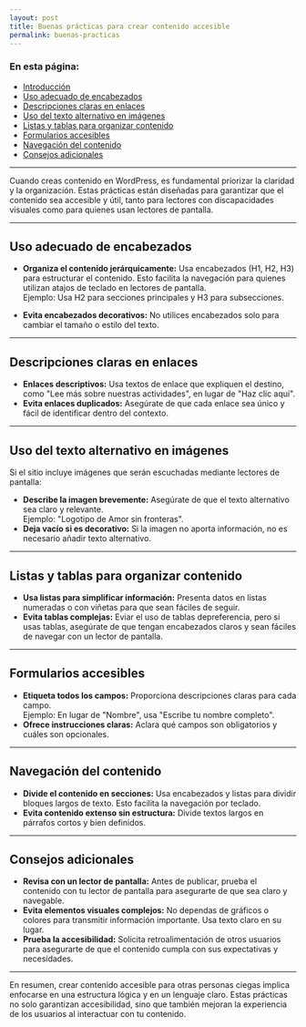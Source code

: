 ```yaml
---
layout: post
title: Buenas prácticas para crear contenido accesible
permalink: buenas-practicas
---
```


### En esta página:

- [Introducción](#introducción)
- [Uso adecuado de encabezados](#uso-adecuado-de-encabezados)
- [Descripciones claras en enlaces](#descripciones-claras-en-enlaces)
- [Uso del texto alternativo en imágenes](#uso-del-texto-alternativo-en-imágenes)
- [Listas y tablas para organizar contenido](#listas-y-tablas-para-organizar-contenido)
- [Formularios accesibles](#formularios-accesibles)
- [Navegación del contenido](#navegación-del-contenido)
- [Consejos adicionales](#consejos-adicionales)

---

Cuando creas contenido en WordPress, es fundamental priorizar la claridad y la organización. Estas prácticas están diseñadas para garantizar que el contenido sea accesible y útil, tanto para lectores con discapacidades visuales como para quienes usan lectores de pantalla.

---

## Uso adecuado de encabezados

- **Organiza el contenido jerárquicamente:** Usa encabezados (H1, H2, H3) para estructurar el contenido. Esto facilita la navegación para quienes utilizan atajos de teclado en lectores de pantalla.  
  Ejemplo: Usa H2 para secciones principales y H3 para subsecciones.

- **Evita encabezados decorativos:** No utilices encabezados solo para cambiar el tamaño o estilo del texto.

---

## Descripciones claras en enlaces

- **Enlaces descriptivos:** Usa textos de enlace que expliquen el destino, como "Lee más sobre nuestras actividades", en lugar de "Haz clic aquí".  
- **Evita enlaces duplicados:** Asegúrate de que cada enlace sea único y fácil de identificar dentro del contexto.

---

## Uso del texto alternativo en imágenes

Si el sitio incluye imágenes que serán escuchadas mediante lectores de pantalla:

- **Describe la imagen brevemente:** Asegúrate de que el texto alternativo sea claro y relevante.  
  Ejemplo: "Logotipo de Amor sin fronteras".  
- **Deja vacío si es decorativo:** Si la imagen no aporta información, no es necesario añadir texto alternativo.

---

## Listas y tablas para organizar contenido

- **Usa listas para simplificar información:** Presenta datos en listas numeradas o con viñetas para que sean fáciles de seguir.  
- **Evita tablas complejas:** Eviar el uso de tablas depreferencia, pero si usas tablas, asegúrate de que tengan encabezados claros y sean fáciles de navegar con un lector de pantalla.

---

## Formularios accesibles

- **Etiqueta todos los campos:** Proporciona descripciones claras para cada campo.  
  Ejemplo: En lugar de "Nombre", usa "Escribe tu nombre completo".  
- **Ofrece instrucciones claras:** Aclara qué campos son obligatorios y cuáles son opcionales.

---

## Navegación del contenido

- **Divide el contenido en secciones:** Usa encabezados y listas para dividir bloques largos de texto. Esto facilita la navegación por teclado.  
- **Evita contenido extenso sin estructura:** Divide textos largos en párrafos cortos y bien definidos.

---

## Consejos adicionales

- **Revisa con un lector de pantalla:** Antes de publicar, prueba el contenido con tu lector de pantalla para asegurarte de que sea claro y navegable.  
- **Evita elementos visuales complejos:** No dependas de gráficos o colores para transmitir información importante. Usa texto claro en su lugar.  
- **Prueba la accesibilidad:** Solicita retroalimentación de otros usuarios para asegurarte de que el contenido cumpla con sus expectativas y necesidades.

---

En resumen, crear contenido accesible para otras personas ciegas implica enfocarse en una estructura lógica y en un lenguaje claro. Estas prácticas no solo garantizan accesibilidad, sino que también mejoran la experiencia de los usuarios al interactuar con tu contenido.
